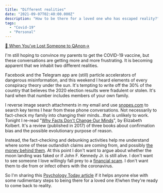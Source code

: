 ```yaml
---
title: "Different realities"
date: "2021-09-07T02:40:00.000Z"
description: "How to be there for a loved one who has escaped reality?"
tags: 
  - "Covid-19"
  - "Personal"
---
```


[🔗 When You've Lost Someone to QAnon→](https://www.psychologytoday.com/us/blog/psychoanalysis-unplugged/202103/when-youve-lost-someone-qanon)

I'm still hoping to convince my parents to get the COVID-19 vaccine, but these conversations are getting more and more frustrating. It is becoming apparent that we inhabit two different realities.

Facebook and the Telegram app are (still) particle accelerators of dangerous misinformation, and this weekend I heard elements of every conspiracy theory under the sun. It's tempting to write off the 30% of the country that believes the 2020 election results were fradulent or stolen. It's hard when that number includes members of your own family.

I reverse image search attachments in my email and use [snopes.com](https://snopes.com/) to search key terms I hear from these phone conversations. Not necessarily to fact-check my family into changing their minds...that is unlikely to work. Tonight I re-read "[Why Facts Don't Change Our Minds](https://www.newyorker.com/magazine/2017/02/27/why-facts-dont-change-our-minds)", by Elizabeth Kolbert. It's a review (published in 2017) of three books about confirmation bias and the possible evolutionary purpose of reason.

Instead, the fact-checking and debunking activities help me understand where some of these outlandish claims are coming from, and possibly [the money behind them](https://www.newyorker.com/magazine/2021/08/09/the-big-money-behind-the-big-lie). At this point I don't want to argue about whether the moon landing was faked or if John F. Kennedy Jr. is still alive. I don't want to see someone I love willingly fall prey to a [financial scam](https://www.logically.ai/articles/nesara-and-the-business-of-false-hope). I don't want them to die from or infect others with the coronavirus.

So I'm sharing this [Psychology Today article](https://www.psychologytoday.com/us/blog/psychoanalysis-unplugged/202103/when-youve-lost-someone-qanon) if it helps anyone else with some rudimentary steps to being there for a loved one if/when they're ready to come back to reality.
